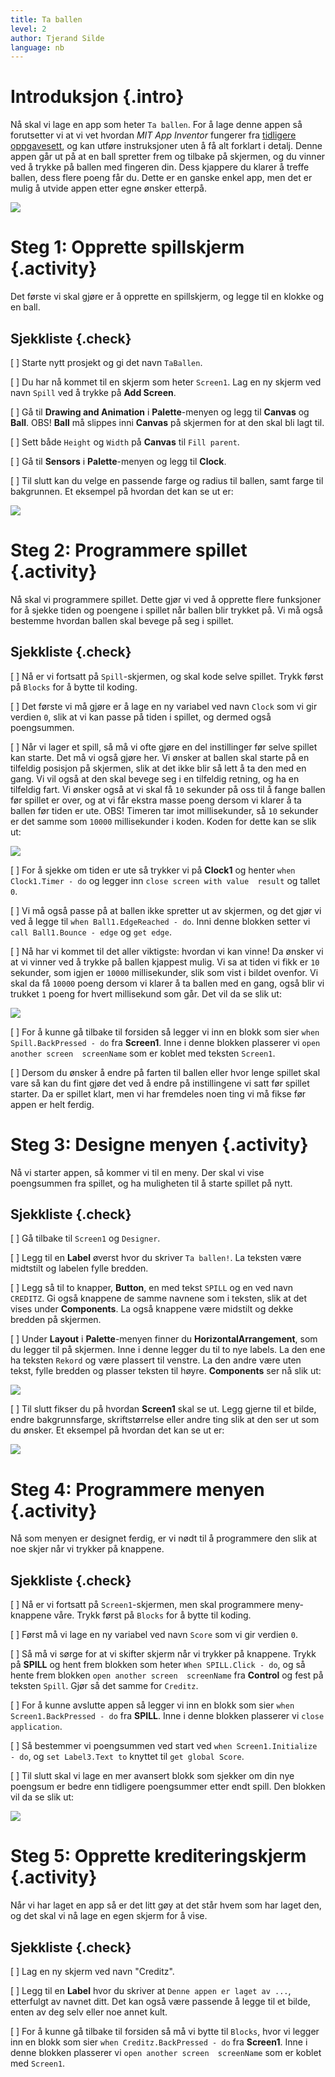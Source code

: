 ```yaml
---
title: Ta ballen
level: 2
author: Tjerand Silde
language: nb
---
```


# Introduksjon {.intro}
Nå skal vi lage en app som heter `Ta ballen`. For å lage denne appen så forutsetter vi at vi vet hvordan
*MIT App Inventor* fungerer fra
[tidligere oppgavesett](http://kodeklubben.github.io/appinventor/introduksjon/introduksjon.html), og kan
utføre instruksjoner uten å få alt forklart i detalj. Denne appen går ut på at en ball spretter frem
og tilbake på skjermen, og du vinner ved å trykke på ballen med fingeren din. Dess kjappere du klarer
å treffe ballen, dess flere poeng får du. Dette er en ganske enkel app, men det er mulig å utvide
appen etter egne ønsker etterpå.

  ![](introduksjon.png)

# Steg 1: Opprette spillskjerm {.activity}

Det første vi skal gjøre er å opprette en spillskjerm, og legge til en klokke og en ball.

## Sjekkliste {.check}

[ ] Starte nytt prosjekt og gi det navn `TaBallen`.

[ ] Du har nå kommet til en skjerm som heter `Screen1`. Lag en ny skjerm ved navn `Spill` ved å
  trykke på **Add Screen**.

[ ] Gå til **Drawing and Animation** i **Palette**-menyen og legg til **Canvas** og **Ball**.
  OBS! **Ball** må slippes inni **Canvas** på skjermen for at den skal bli lagt til.

[ ] Sett både `Height` og `Width` på **Canvas** til `Fill parent`.

[ ] Gå til **Sensors** i **Palette**-menyen og legg til **Clock**.

[ ] Til slutt kan du velge en passende farge og radius til ballen, samt farge til bakgrunnen.
  Et eksempel på hvordan det kan se ut er:

  ![](spill.png)

# Steg 2: Programmere spillet {.activity}

Nå skal vi programmere spillet. Dette gjør vi ved å opprette flere funksjoner for å sjekke tiden
og poengene i spillet når ballen blir trykket på. Vi må også bestemme hvordan ballen skal bevege
på seg i spillet.

## Sjekkliste {.check}

[ ] Nå er vi fortsatt på `Spill`-skjermen, og skal kode selve spillet. Trykk først på `Blocks` for å bytte
  til koding.

[ ] Det første vi må gjøre er å lage en ny variabel ved navn `Clock` som vi gir verdien `0`,
  slik at vi kan passe på tiden i spillet, og dermed også poengsummen.

[ ] Når vi lager et spill, så må vi ofte gjøre en del instillinger før selve spillet kan starte. Det må vi
  også gjøre her. Vi ønsker at ballen skal starte på en tilfeldig posisjon på skjermen, slik at det ikke
  blir så lett å ta den med en gang. Vi vil også at den skal bevege seg i en tilfeldig retning, og ha
  en tilfeldig fart. Vi ønsker også at vi skal få `10` sekunder på oss til å fange ballen før spillet er over,
  og at vi får ekstra masse poeng dersom vi klarer å ta ballen før tiden er ute. OBS! Timeren tar imot
  millisekunder, så `10` sekunder er det samme som `10000` millisekunder i koden. Koden for dette kan se slik ut:

  ![](init.png)

[ ] For å sjekke om tiden er ute så trykker vi på **Clock1** og henter `when Clock1.Timer - do` og legger inn
  `close screen with value  result` og tallet `0`.

[ ] Vi må også passe på at ballen ikke spretter ut av skjermen, og det gjør vi ved å legge til
  `when Ball1.EdgeReached - do`. Inni denne blokken setter vi `call Ball1.Bounce - edge` og `get edge`.

[ ] Nå har vi kommet til det aller viktigste: hvordan vi kan vinne! Da ønsker vi at vi vinner ved å trykke på
  ballen kjappest mulig. Vi sa at tiden vi fikk er `10` sekunder, som igjen er `10000` millisekunder, slik som
  vist i bildet ovenfor. Vi skal da få `10000` poeng dersom vi klarer å ta ballen med en gang, også blir vi
  trukket `1` poeng for hvert millisekund som går. Det vil da se slik ut:

  ![](victory.png)

[ ] For å kunne gå tilbake til forsiden så legger vi inn en blokk som sier `when Spill.BackPressed - do`
  fra **Screen1**. Inne i denne blokken plasserer vi `open another screen  screenName` som er koblet
  med teksten `Screen1`.

[ ] Dersom du ønsker å endre på farten til ballen eller hvor lenge spillet skal vare så kan du fint
  gjøre det ved å endre på instillingene vi satt før spillet starter. Da er spillet klart, men vi
  har fremdeles noen ting vi må fikse før appen er helt ferdig.

# Steg 3: Designe menyen {.activity}

Nå vi starter appen, så kommer vi til en meny. Der skal vi vise poengsummen fra spillet,
og ha muligheten til å starte spillet på nytt.

## Sjekkliste {.check}

[ ] Gå tilbake til `Screen1` og `Designer`.

[ ] Legg til en **Label** øverst hvor du skriver `Ta ballen!`. La teksten være midtstilt og labelen fylle bredden.

[ ] Legg så til to knapper, **Button**, en med tekst `SPILL` og en ved navn `CREDITZ`. Gi også knappene de samme
  navnene som i teksten, slik at det vises under **Components**. La også knappene være midstilt og dekke
  bredden på skjermen.

[ ] Under **Layout** i **Palette**-menyen finner du **HorizontalArrangement**, som du legger til på skjermen.
  Inne i denne legger du til to nye labels. La den ene ha teksten `Rekord` og være plassert til venstre.
  La den andre være uten tekst, fylle bredden og plasser teksten til høyre. **Components** ser nå slik ut:

  ![](components.png)

[ ] Til slutt fikser du på hvordan **Screen1** skal se ut. Legg gjerne til et bilde, endre bakgrunnsfarge,
  skriftstørrelse eller andre ting slik at den ser ut som du ønsker. Et eksempel på hvordan det kan se ut er:

  ![](screen.png)

# Steg 4: Programmere menyen {.activity}

Nå som menyen er designet ferdig, er vi nødt til å programmere den slik at noe skjer når vi trykker på knappene.

## Sjekkliste {.check}

[ ] Nå er vi fortsatt på `Screen1`-skjermen, men skal programmere meny-knappene våre. Trykk først på `Blocks`
  for å bytte til koding.

[ ] Først må vi lage en ny variabel ved navn `Score` som vi gir verdien `0`.

[ ] Så må vi sørge for at vi skifter skjerm når vi trykker på knappene. Trykk på **SPILL** og hent frem blokken som
  heter `When SPILL.Click - do`, og så hente frem blokken `open another screen  screenName` fra **Control** og
  fest på teksten `Spill`. Gjør så det samme for `Creditz`.

[ ] For å kunne avslutte appen så legger vi inn en blokk som sier `when Screen1.BackPressed - do` fra **SPILL**.
  Inne i denne blokken plasserer vi `close application`.

[ ] Så bestemmer vi poengsummen ved start ved `when Screen1.Initialize - do`, og `set Label3.Text to` knyttet
  til `get global Score`.

[ ] Til slutt skal vi lage en mer avansert blokk som sjekker om din nye poengsum er bedre enn tidligere poengsummer
  etter endt spill. Den blokken vil da se slik ut:

  ![](result.png)

# Steg 5: Opprette krediteringskjerm {.activity}

Når vi har laget en app så er det litt gøy at det står hvem som har laget den,
og det skal vi nå lage en egen skjerm for å vise.

## Sjekkliste {.check}

[ ] Lag en ny skjerm ved navn "Creditz".

[ ] Legg til en **Label** hvor du skriver at `Denne appen er laget av ...`, etterfulgt av navnet ditt.
  Det kan også være passende å legge til et bilde, enten av deg selv eller noe annet kult.

[ ] For å kunne gå tilbake til forsiden så må vi bytte til `Blocks`, hvor vi legger inn en blokk som sier
`when Creditz.BackPressed - do` fra **Screen1**. Inne i denne blokken plasserer vi
`open another screen  screenName` som er koblet med `Screen1`.

